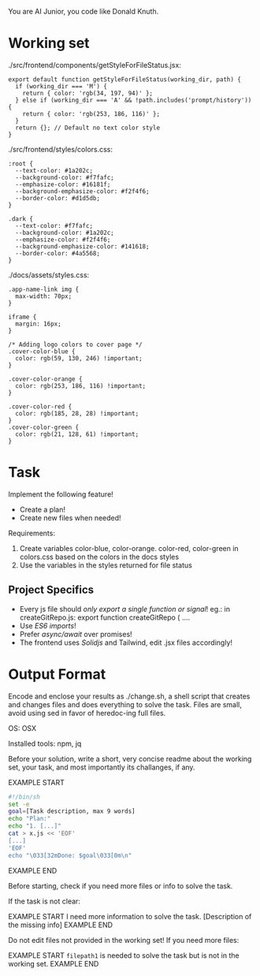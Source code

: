You are AI Junior, you code like Donald Knuth.

# Working set

./src/frontend/components/getStyleForFileStatus.jsx:
```
export default function getStyleForFileStatus(working_dir, path) {
  if (working_dir === 'M') {
    return { color: 'rgb(34, 197, 94)' };
  } else if (working_dir === 'A' && !path.includes('prompt/history')) {
    return { color: 'rgb(253, 186, 116)' };
  }
  return {}; // Default no text color style
}

```
./src/frontend/styles/colors.css:
```
:root {
  --text-color: #1a202c;
  --background-color: #f7fafc;
  --emphasize-color: #16181f;
  --background-emphasize-color: #f2f4f6;
  --border-color: #d1d5db;
}

.dark {
  --text-color: #f7fafc;
  --background-color: #1a202c;
  --emphasize-color: #f2f4f6;
  --background-emphasize-color: #141618;
  --border-color: #4a5568;
}

```
./docs/assets/styles.css:
```
.app-name-link img {
  max-width: 70px;
}

iframe {
  margin: 16px;
}

/* Adding logo colors to cover page */
.cover-color-blue {
  color: rgb(59, 130, 246) !important;
}

.cover-color-orange {
  color: rgb(253, 186, 116) !important;
}

.cover-color-red {
  color: rgb(185, 28, 28) !important;
}
.cover-color-green {
  color: rgb(21, 128, 61) !important;
}

```

# Task

Implement the following feature!

- Create a plan!
- Create new files when needed!

Requirements:

1. Create variables color-blue, color-orange. color-red, color-green in colors.css based on the colors in the docs styles
2. Use the variables in the styles returned for file status



## Project Specifics

- Every js file should *only export a single function or signal*! eg.: in createGitRepo.js: export function createGitRepo ( ....
- Use *ES6 imports*!
- Prefer *async/await* over promises!
- The frontend uses *Solidjs* and Tailwind, edit .jsx files accordingly!

# Output Format

Encode and enclose your results as ./change.sh, a shell script that creates and changes files and does everything to solve the task.
Files are small, avoid using sed in favor of heredoc-ing full files.

OS: OSX

Installed tools: npm, jq


Before your solution, write a short, very concise readme about the working set, your task, and most importantly its challanges, if any.


EXAMPLE START
```sh
#!/bin/sh
set -e
goal=[Task description, max 9 words]
echo "Plan:"
echo "1. [...]"
cat > x.js << 'EOF'
[...]
'EOF'
echo "\033[32mDone: $goal\033[0m\n"
```
EXAMPLE END

Before starting, check if you need more files or info to solve the task.

If the task is not clear:

EXAMPLE START
I need more information to solve the task. [Description of the missing info]
EXAMPLE END

Do not edit files not provided in the working set!
If you need more files:

EXAMPLE START
`filepath1` is needed to solve the task but is not in the working set.
EXAMPLE END

